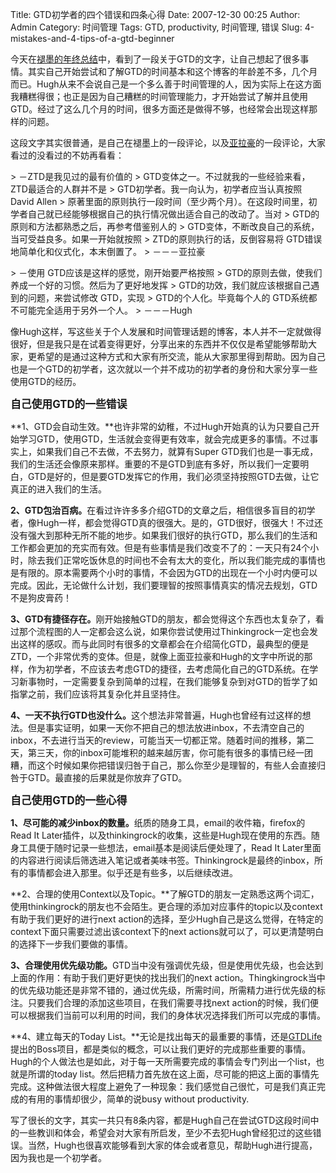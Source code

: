 Title: GTD初学者的四个错误和四条心得
Date: 2007-12-30 00:25
Author: Admin
Category: 时间管理
Tags: GTD, productivity, 时间管理, 错误
Slug: 4-mistakes-and-4-tips-of-a-gtd-beginner

今天在[褪墨的年终总结][]中，看到了一段关于GTD的文字，让自己想起了很多事情。其实自己开始尝试和了解GTD的时间基本和这个博客的年龄差不多，几个月而已。Hugh从来不会说自己是一个多么善于时间管理的人，因为实际上在这方面我糟糕得很；也正是因为自己糟糕的时间管理能力，才开始尝试了解并且使用GTD。经过了这么几个月的时间，很多方面还是做得不够，也经常会出现这样那样的问题。

这段文字其实很普通，是自己在褪墨上的一段评论，以及[亚拉豪][]的一段评论，大家看过的没看过的不妨再看看：

<p>
> －ZTD是我见过的最有价值的
> GTD变体之一。不过就我的一些经验来看，ZTD最适合的人群并不是
> GTD初学者。我一向认为，初学者应当认真按照 David Allen
> 原著里面的原则执行一段时间（至少两个月）。在这段时间里，初学者自己就已经能够根据自己的执行情况做出适合自己的改动了。当对
> GTD的原则和方法都熟悉之后，再参考借鉴别人的
> GTD变体，不断改良自己的系统，当可受益良多。如果一开始就按照
> ZTD的原则执行的话，反倒容易将 GTD错误地简单化和仪式化，本末倒置了。
> －－－亚拉豪

</p>
<p>
> －使用 GTD应该是这样的感觉，刚开始要严格按照
> GTD的原则去做，使我们养成一个好的习惯。然后为了更好地发挥
> GTD的功效，我们就应该根据自己遇到的问题，来尝试修改 GTD，实现
> GTD的个人化。毕竟每个人的 GTD系统都不可能完全适用于另外一个人。
> －－－Hugh

</p>
像Hugh这样，写这些关于个人发展和时间管理话题的博客，本人并不一定就做得很好，但是我只是在试着变得更好，分享出来的东西并不仅仅是希望能够帮助大家，更希望的是通过这种方式和大家有所交流，能从大家那里得到帮助。因为自己也是一个GTD的初学者，这次就以一个并不成功的初学者的身份和大家分享一些使用GTD的经历。

<big>**自己使用GTD的一些错误**</big>

**1、GTD会自动生效。**也许非常的幼稚，不过Hugh开始真的认为只要自己开始学习GTD，使用GTD，生活就会变得更有效率，就会完成更多的事情。不过事实上，如果我们自己不去做，不去努力，就算有Super
GTD我们也是一事无成，我们的生活还会像原来那样。重要的不是GTD到底有多好，所以我们一定要明白，GTD是好的，但是要GTD发挥它的作用，我们必须坚持按照GTD去做，让它真正的进入我们的生活。

<strong>

2、GTD包治百病。</strong>在看过许许多多介绍GTD的文章之后，相信很多盲目的初学者，像Hugh一样，都会觉得GTD真的很强大。是的，GTD很好，很强大！不过还没有强大到那种无所不能的地步。如果我们很好的执行GTD，那么我们的生活和工作都会更加的充实而有效。但是有些事情是我们改变不了的：一天只有24个小时，除去我们正常吃饭休息的时间也不会有太大的变化，所以我们能完成的事情也是有限的。原本需要两个小时的事情，不会因为GTD的出现在一个小时内便可以完成。因此，无论做什么计划，我们要理智的按照事情真实的情况去规划，GTD不是狗皮膏药！

<strong>

3、GTD有捷径存在。</strong>刚开始接触GTD的朋友，都会觉得这个东西也太复杂了，看过那个流程图的人一定都会这么说，如果你尝试使用过Thinkingrock一定也会发出这样的感叹。而与此同时有很多的文章都会在介绍简化GTD，最典型的便是ZTD，一个非常优秀的变体。但是，就像上面亚拉豪和Hugh的文字中所说的那样，作为初学者，不应该去考虑GTD的捷径，去考虑简化自己的GTD系统。在学习新事物时，一定需要复杂到简单的过程，在我们能够复杂到对GTD的哲学了如指掌之前，我们应该将其复杂化并且坚持住。

<strong>

4、一天不执行GTD也没什么。</strong>这个想法非常普遍，Hugh也曾经有过这样的想法。但是事实证明，如果一天你不把自己的想法放进inbox，不去清空自己的inbox，不去进行当天的review，可能当天一切都正常。随着时间的推移，第二天，第三天，你的inbox可能堆积的越来越厉害，你可能有很多的事情已经一团糟，而这个时候如果你把错误归咎于自己，那么你至少是理智的，有些人会直接归咎于GTD。最直接的后果就是你放弃了GTD。

<big>**自己使用GTD的一些心得**</big>

<strong>

1、尽可能的减少inbox的数量。</strong>纸质的随身工具，email的收件箱，firefox的Read
It
Later插件，以及thinkingrock的收集，这些是Hugh现在使用的东西。随身工具便于随时记录一些想法，email基本是阅读后便处理了，Read
It
Later里面的内容进行阅读后筛选进入笔记或者美味书签。Thinkingrock是最终的inbox，所有的事情都会进入那里。似乎还是有些多，以后继续改进。

**2、合理的使用Context以及Topic。**了解GTD的朋友一定熟悉这两个词汇，使用thinkingrock的朋友也不会陌生。更合理的添加对应事件的topic以及context有助于我们更好的进行next
action的选择，至少Hugh自己是这么觉得，在特定的context下面只需要过滤出该context下的next
actions就可以了，可以更清楚明白的选择下一步我们要做的事情。

<strong>

3、合理使用优先级功能。</strong>GTD当中没有强调优先级，但是使用优先级，也会达到上面的作用：有助于我们更好更快的找出我们的next
action。Thingkingrock当中的优先级功能还是非常不错的，通过优先级，所需时间，所需精力进行优先级的标注。只要我们合理的添加这些项目，在我们需要寻找next
action的时候，我们便可以根据我们当前可以利用的时间，我们的身体状况选择我们所可以完成的事情。

**4、建立每天的Today
List。**无论是找出每天的最重要的事情，还是[GTDLife][]提出的Boss项目，都是类似的概念，可以让我们更好的完成那些重要的事情。Hugh的个人做法也是如此，对于每一天所需要完成的事情会专门列出一个list，也就是所谓的today
list。然后把精力首先放在这上面，尽可能的把这上面的事情先完成。这种做法很大程度上避免了一种现象：我们感觉自己很忙，可是我们真正完成的有用的事情却很少，简单的说busy
without productivity.

写了很长的文字，其实一共只有8条内容，都是Hugh自己在尝试GTD这段时间中的一些教训和体会，希望会对大家有所启发，至少不去犯Hugh曾经犯过的这些错误。当然，Hugh也很喜欢能够看到大家的体会或者意见，帮助Hugh进行提高，因为我也是一个初学者。

  [褪墨的年终总结]: http://www.mifengtd.cn/articles/december-best-posts-2007.html
  [亚拉豪]: http://jiwai.de/yalahao/
  [GTDLife]: http://www.gtdlife.cn/2007/12/03/%e6%af%8f%e6%97%a5%e6%b8%85%e5%8d%95%e4%b8%8a%e7%9a%84boss%e9%a1%b9/
